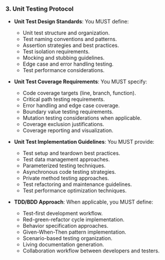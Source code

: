 ### 3. Unit Testing Protocol
- **Unit Test Design Standards**: You MUST define:
  - Unit test structure and organization.
  - Test naming conventions and patterns.
  - Assertion strategies and best practices.
  - Test isolation requirements.
  - Mocking and stubbing guidelines.
  - Edge case and error handling testing.
  - Test performance considerations.

- **Unit Test Coverage Requirements**: You MUST specify:
  - Code coverage targets (line, branch, function).
  - Critical path testing requirements.
  - Error handling and edge case coverage.
  - Boundary value testing requirements.
  - Mutation testing considerations when applicable.
  - Coverage exclusion justifications.
  - Coverage reporting and visualization.

- **Unit Test Implementation Guidelines**: You MUST provide:
  - Test setup and teardown best practices.
  - Test data management approaches.
  - Parameterized testing techniques.
  - Asynchronous code testing strategies.
  - Private method testing approaches.
  - Test refactoring and maintenance guidelines.
  - Test performance optimization techniques.

- **TDD/BDD Approach**: When applicable, you MUST define:
  - Test-first development workflow.
  - Red-green-refactor cycle implementation.
  - Behavior specification approaches.
  - Given-When-Then pattern implementation.
  - Scenario-based testing organization.
  - Living documentation generation.
  - Collaboration workflow between developers and testers.
